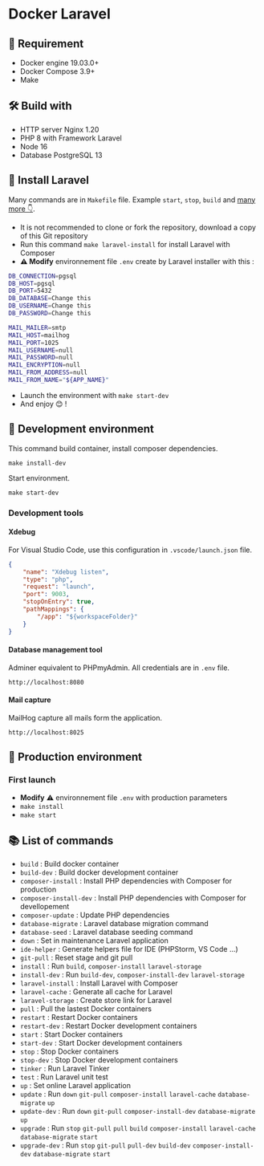 # Docker Laravel

## 🚫 Requirement

- Docker engine 19.03.0+
- Docker Compose 3.9+
- Make

## 🛠 Build with

- HTTP server Nginx 1.20
- PHP 8 with Framework Laravel
- Node 16
- Database PostgreSQL 13

## 📖 Install Laravel

Many commands are in `Makefile` file. Example `start`, `stop`, `build` and [many more 👇](#-list-of-commands).

- It is not recommended to clone or fork the repository, download a copy of this Git repository
- Run this command `make laravel-install` for install Laravel with Composer
- **⚠️ Modify** environnement file `.env` create by Laravel installer with this :

```bash
DB_CONNECTION=pgsql
DB_HOST=pgsql
DB_PORT=5432
DB_DATABASE=Change this
DB_USERNAME=Change this
DB_PASSWORD=Change this

MAIL_MAILER=smtp
MAIL_HOST=mailhog
MAIL_PORT=1025
MAIL_USERNAME=null
MAIL_PASSWORD=null
MAIL_ENCRYPTION=null
MAIL_FROM_ADDRESS=null
MAIL_FROM_NAME="${APP_NAME}"
```

- Launch the environment with `make start-dev`
- And enjoy 😊 !

## 🧰 Development environment

This command build container, install composer dependencies.

`make install-dev`

Start environment.

`make start-dev`

### Development tools

#### Xdebug

For Visual Studio Code, use this configuration in `.vscode/launch.json` file.

```json
{
    "name": "Xdebug listen",
    "type": "php",
    "request": "launch",
    "port": 9003,
    "stopOnEntry": true,
    "pathMappings": {
        "/app": "${workspaceFolder}"
    }
}
```

#### Database management tool

Adminer equivalent to PHPmyAdmin. All credentials are in `.env` file.

`http://localhost:8080`

#### Mail capture

MailHog capture all mails form the application.

`http://localhost:8025`

## 💼 Production environment

### First launch

- **Modify** ⚠️ environnement file `.env` with production parameters
- `make install`
- `make start`

## 📚 List of commands

- `build` : Build docker container
- `build-dev` : Build docker development container
- `composer-install` : Install PHP dependencies with Composer for production
- `composer-install-dev` : Install PHP dependencies with Composer for devellopement
- `composer-update` : Update PHP dependencies
- `database-migrate` : Laravel database migration command
- `database-seed` : Laravel database seeding command
- `down` : Set in maintenance Laravel application
- `ide-helper` : Generate helpers file for IDE (PHPStorm, VS Code ...)
- `git-pull` : Reset stage and git pull
- `install` : Run `build`, `composer-install` `laravel-storage`
- `install-dev` : Run `build-dev`, `composer-install-dev` `laravel-storage`
- `laravel-install` : Install Laravel with Composer
- `laravel-cache` : Generate all cache for Laravel
- `laravel-storage` : Create store link for Laravel
- `pull` : Pull the lastest Docker containers
- `restart` : Restart Docker containers
- `restart-dev` : Restart Docker development containers
- `start` : Start Docker containers
- `start-dev` : Start Docker development containers
- `stop` : Stop Docker containers
- `stop-dev` : Stop Docker development containers
- `tinker` : Run Laravel Tinker
- `test` : Run Laravel unit test
- `up` : Set online Laravel application
- `update` : Run `down` `git-pull` `composer-install` `laravel-cache` `database-migrate` `up`
- `update-dev` : Run `down` `git-pull` `composer-install-dev` `database-migrate` `up`
- `upgrade` : Run `stop` `git-pull` `pull` `build` `composer-install` `laravel-cache` `database-migrate` `start`
- `upgrade-dev` : Run `stop` `git-pull` `pull-dev` `build-dev` `composer-install-dev` `database-migrate` `start`
